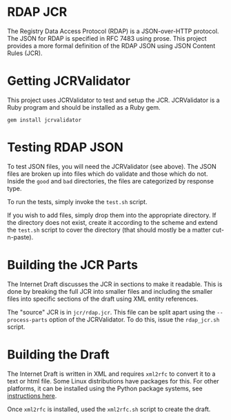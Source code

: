 # RDAP JCR

The Registry Data Access Protocol (RDAP) is a JSON-over-HTTP protocol. The JSON for RDAP is
specified in RFC 7483 using prose. This project provides a more formal definition of the RDAP
JSON using JSON Content Rules (JCR).

# Getting JCRValidator

This project uses JCRValidator to test and setup the JCR. JCRValidator is a Ruby program
and should be installed as a Ruby gem.

    gem install jcrvalidator


# Testing RDAP JSON

To test JSON files, you will need the JCRValidator (see above). The JSON files are broken up
into files which do validate and those which do not. Inside the `good` and `bad` directories,
the files are categorized by response type.

To run the tests, simply invoke the `test.sh` script.

If you wish to add files, simply drop them into the appropriate directory. If the directory
does not exist, create it according to the scheme and extend the `test.sh` script to cover
the directory (that should mostly be a matter cut-n-paste).

# Building the JCR Parts

The Internet Draft discusses the JCR in sections to make it readable. This is done by breaking
the full JCR into smaller files and including the smaller files into specific sections of the
draft using XML entity references.

The "source" JCR is in `jcr/rdap.jcr`. This file can be split apart using the `--process-parts`
option of the JCRValidator. To do this, issue the `rdap_jcr.sh` script.

# Building the Draft

The Internet Draft is written in XML and requires `xml2rfc` to convert it to a text or html
file. Some Linux distributions have packages for this. For other platforms, it can be installed
using the Python package systems, see [instructions here](https://pypi.python.org/pypi/xml2rfc).

Once `xml2rfc` is installed, used the `xml2rfc.sh` script to create the draft.
